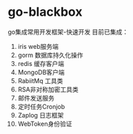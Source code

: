# go-blackbox
go集成常用开发框架-快速开发
目前已集成：
1. iris web服务端
2. gorm 数据库持久化操作
3. redis 缓存客户端
4. MongoDB客户端
5. RabiitMq 工具类
6. RSA非对称加密工具类
7. 邮件发送服务
8. 定时任务Cronjob
9. Zaplog 日志框架
10. WebToken身份验证
